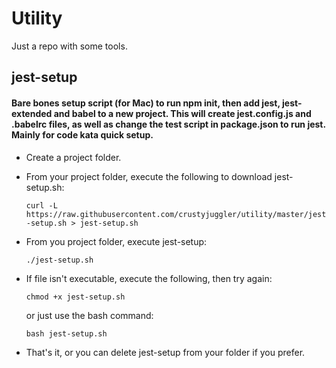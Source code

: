 # Utility

Just a repo with some tools.

## jest-setup
#### Bare bones setup script (for Mac) to run npm init, then add jest, jest-extended and babel to a new project. This will create jest.config.js and .babelrc files, as well as change the test script in package.json to run jest. Mainly for code kata quick setup.

- Create a project folder.
  
- From your project folder, execute the following to download jest-setup.sh:
  
	```curl -L https://raw.githubusercontent.com/crustyjuggler/utility/master/jest-setup.sh > jest-setup.sh```
- From you project folder, execute jest-setup:
  
	```./jest-setup.sh```
- If file isn't executable, execute the following, then try again:

	```chmod +x jest-setup.sh```

	or just use the bash command:

	```bash jest-setup.sh```
- That's it, or you can delete jest-setup from your folder if you prefer.
